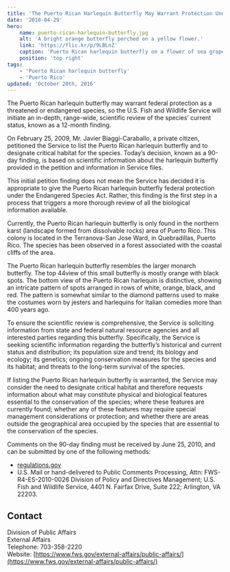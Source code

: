 ```yaml
---
title: 'The Puerto Rican Harlequin Butterfly May Warrant Protection Under the Endangered Species Act'
date: '2010-04-29'
hero:
    name: puerto-rican-harlequin-butterfly.jpg
    alt: 'A bright orange butterfly perched on a yellow flower.'
    link: 'https://flic.kr/p/9LBLnZ'
    caption: 'Puerto Rican harlequin butterfly on a flower of sea grapes. Photo by USFWS.'
    position: 'top right'
tags:
    - 'Puerto Rican harlequin butterfly'
    - 'Puerto Rico'
updated: 'October 20th, 2016'
---
```


The Puerto Rican harlequin butterfly may warrant federal protection as a threatened or endangered species, so the U.S. Fish and Wildlife Service will initiate an in-depth, range-wide, scientific review of the species’ current status, known as a 12-month finding.

On February 25, 2009, Mr. Javier Biaggi-Caraballo, a private citizen, petitioned the Service to list the Puerto Rican harlequin butterfly and to designate critical habitat for the species. Today’s decision, known as a 90-day finding, is based on scientific information about the harlequin butterfly provided in the petition and information in Service files.

This initial petition finding does not mean the Service has decided it is appropriate to give the Puerto Rican harlequin butterfly federal protection under the Endangered Species Act. Rather, this finding is the first step in a process that triggers a more thorough review of all the biological information available.

Currently, the Puerto Rican harlequin butterfly is only found in the northern karst (landscape formed from dissolvable rocks) area of Puerto Rico. This colony is located in the Terranova-San Jose Ward, in Quebradillas, Puerto Rico. The species has been observed in a forest associated with the coastal cliffs of the area.

The Puerto Rican harlequin butterfly resembles the larger monarch butterfly. The top 44view of this small butterfly is mostly orange with black spots. The bottom view of the Puerto Rican harlequin is distinctive, showing an intricate pattern of spots arranged in rows of white, orange, black, and red. The pattern is somewhat similar to the diamond patterns used to make the costumes worn by jesters and harlequins for Italian comedies more than 400 years ago.

To ensure the scientific review is comprehensive, the Service is soliciting information from state and federal natural resource agencies and all interested parties regarding this butterfly. Specifically, the Service is seeking scientific information regarding the butterfly’s historical and current status and distribution; its population size and trend; its biology and ecology; its genetics; ongoing conservation measures for the species and its habitat; and threats to the long-term survival of the species.

If listing the Puerto Rican harlequin butterfly is warranted, the Service may consider the need to designate critical habitat and therefore requests information about what may constitute physical and biological features essential to the conservation of the species; where these features are currently found; whether any of these features may require special management considerations or protection; and whether there are areas outside the geographical area occupied by the species that are essential to the conservation of the species.

Comments on the 90-day finding must be received by June 25, 2010, and can be submitted by one of the following methods:

- [regulations.gov](http://www.regulations.gov)
- U.S. Mail or hand-delivered to Public Comments Processing, Attn: FWS-R4-ES-2010-0026 Division of Policy and Directives Management; U.S. Fish and Wildlife Service, 4401 N. Fairfax Drive, Suite 222; Arlington, VA 22203.

## Contact

Division of Public Affairs  
External Affairs  
Telephone: 703-358-2220  
Website: [https://www.fws.gov/external-affairs/public-affairs/](https://www.fws.gov/external-affairs/public-affairs/)
